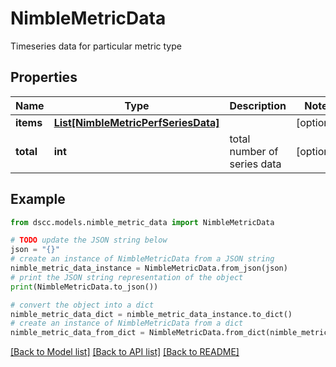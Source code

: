 # NimbleMetricData

Timeseries data for particular metric type

## Properties

Name | Type | Description | Notes
------------ | ------------- | ------------- | -------------
**items** | [**List[NimbleMetricPerfSeriesData]**](NimbleMetricPerfSeriesData.md) |  | [optional] 
**total** | **int** | total number of series data | [optional] 

## Example

```python
from dscc.models.nimble_metric_data import NimbleMetricData

# TODO update the JSON string below
json = "{}"
# create an instance of NimbleMetricData from a JSON string
nimble_metric_data_instance = NimbleMetricData.from_json(json)
# print the JSON string representation of the object
print(NimbleMetricData.to_json())

# convert the object into a dict
nimble_metric_data_dict = nimble_metric_data_instance.to_dict()
# create an instance of NimbleMetricData from a dict
nimble_metric_data_from_dict = NimbleMetricData.from_dict(nimble_metric_data_dict)
```
[[Back to Model list]](../README.md#documentation-for-models) [[Back to API list]](../README.md#documentation-for-api-endpoints) [[Back to README]](../README.md)



